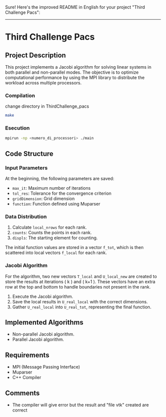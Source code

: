 Sure! Here's the improved README in English for your project "Third Challenge Pacs":

---

# Third Challenge Pacs

## Project Description

This project implements a Jacobi algorithm for solving linear systems in both parallel and non-parallel modes. The objective is to optimize computational performance by using the MPI library to distribute the workload across multiple processors.

### Compilation
change directory in ThirdChallenge_pacs

```sh
make
```

### Esecution

```sh
mpirun -np <numero_di_processori> ./main
```

## Code Structure

### Input Parameters

At the beginning, the following parameters are saved:
- `max_it`: Maximum number of iterations
- `tol_res`: Tolerance for the convergence criterion
- `gridDimension`: Grid dimension
- `function`: Function defined using Muparser

### Data Distribution

1. Calculate `local_nrows` for each rank.
2. `counts`: Counts the points in each rank.
3. `displs`: The starting element for counting.

The initial function values are stored in a vector `f_tot`, which is then scattered into local vectors `f_local` for each rank.

### Jacobi Algorithm

For the algorithm, two new vectors `T_local` and `U_local_new` are created to store the results at iterations \( k \) and \( k+1 \). These vectors have an extra row at the top and bottom to handle boundaries not present in the rank.

1. Execute the Jacobi algorithm.
2. Save the local results in `U_real_local` with the correct dimensions.
3. Gather `U_real_local` into `U_real_tot`, representing the final function.

## Implemented Algorithms

- Non-parallel Jacobi algorithm.
- Parallel Jacobi algorithm.

## Requirements

- MPI (Message Passing Interface)
- Muparser
- C++ Compiler

## Comments

- The compiler will give error but the result and "file vtk" created are correct

